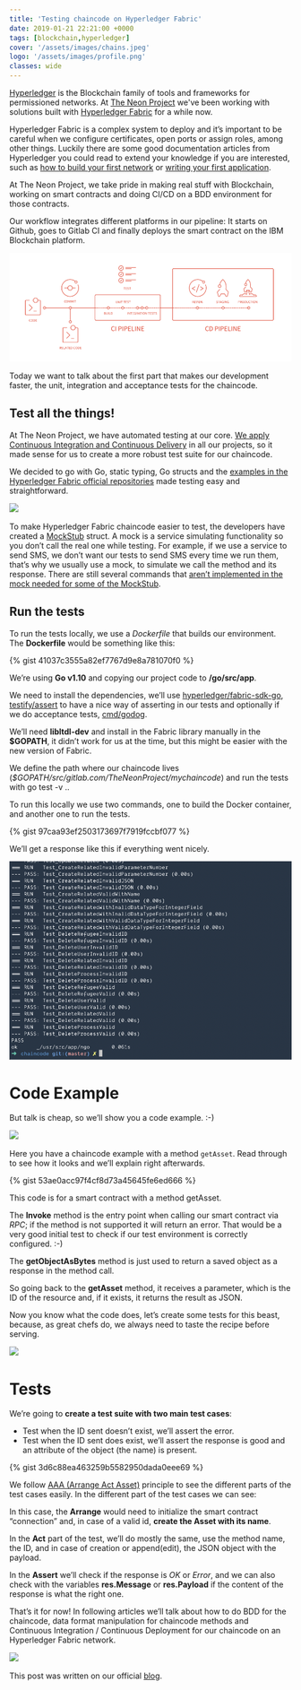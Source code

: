 ```yaml
---
title: 'Testing chaincode on Hyperledger Fabric'
date: 2019-01-21 22:21:00 +0000
tags: [blockchain,hyperledger]
cover: '/assets/images/chains.jpeg'
logo: '/assets/images/profile.png'
classes: wide
---
```


[Hyperledger](https://www.hyperledger.org/) is the Blockchain family of tools and frameworks for permissioned networks. At [The Neon Project]() we've been
working with solutions built with [Hyperledger Fabric](https://www.hyperledger.org/projects/fabric) for a while now.

Hyperledger Fabric is a complex system to deploy and it’s important to be careful when we configure certificates, open ports or assign roles, among other things. Luckily there are some good documentation articles from Hyperledger you could read to extend your knowledge if you are interested, such as [how to build your first network](https://hyperledger-fabric.readthedocs.io/en/latest/build_network.html) or [writing your first application](https://hyperledger-fabric.readthedocs.io/en/latest/write_first_app.html).

At The Neon Project, we take pride in making real stuff with Blockchain, working on smart contracts and doing CI/CD on a BDD environment for those contracts.

Our workflow integrates different platforms in our pipeline: It starts on Github, goes to Gitlab CI and finally deploys the smart contract on the IBM Blockchain platform.

![](/assets/images/gitlab_ci_pipeline.png)

Today we want to talk about the first part that makes our development faster, the unit, integration and acceptance tests for the chaincode.

## Test all the things!

At The Neon Project, we have automated testing at our core. [We apply Continuous Integration and Continuous Delivery](https://en.wikipedia.org/wiki/CI/CD) in all our projects,
so it made sense for us to create a more robust test suite for our chaincode.

We decided to go with Go, static typing, Go structs and the [examples in the Hyperledger Fabric official repositories](https://github.com/hyperledger/fabric-test) made testing easy and straightforward.

![](https://media.giphy.com/media/LFmxDLUTQH7dS/giphy.gif)

To make Hyperledger Fabric chaincode easier to test, the developers have created a [MockStub](https://godoc.org/github.com/hyperledger/fabric/core/chaincode/shim#NewMockStub) struct. A mock is a service simulating functionality so you don’t call the real one while testing. For example, if we use a service to send SMS, we don’t want our tests to send SMS every time we run them, that’s why we usually use a mock, to simulate we call the method and its response. There are still several commands that [aren’t implemented in the mock needed for some of the MockStub](https://github.com/hyperledger/fabric/blob/release-1.4/core/chaincode/shim/mockstub.go#L282-L293).

## Run the tests

To run the tests locally, we use a *Dockerfile* that builds our environment. The **Dockerfile** would be something like this:

{% gist 41037c3555a82ef7767d9e8a781070f0 %}

We’re using **Go v1.10** and copying our project code to **/go/src/app**.

We need to install the dependencies, we’ll use [hyperledger/fabric-sdk-go](https://github.com/hyperledger/fabric-sdk-go), [testify/assert](https://godoc.org/github.com/pgpst/pgpst/internal/github.com/stretchr/testify/assert) to have a nice way of asserting in our tests and optionally if we do acceptance tests, [cmd/godog](https://github.com/DATA-DOG/godog).

We’ll need **libltdl-dev** and install in the Fabric library manually in the **$GOPATH**, it didn’t work for us at the time, but this might be easier with the new version of Fabric.

We define the path where our chaincode lives (*$GOPATH/src/gitlab.com/TheNeonProject/mychaincode*) and run the tests with go test -v ..

To run this locally we use two commands, one to build the Docker container, and another one to run the tests.

{% gist 97caa93ef2503173697f7919fccbf077 %}

We’ll get a response like this if everything went nicely.

![](/assets/images/test_passing.png)

# Code Example

But talk is cheap, so we’ll show you a code example. :-)

![](https://media.giphy.com/media/r056JQBFkE8QE/giphy.gif)

Here you have a chaincode example with a method `getAsset`. Read through to see how it looks and we’ll explain right afterwards.

{% gist 53ae0acc97f4cf8d73a45645fe6ed666 %}

This code is for a smart contract with a method getAsset.

The **Invoke** method is the entry point when calling our smart contract via *RPC*; if the method is not supported it will return an error.
That would be a very good initial test to check if our test environment is correctly configured. :-)

The **getObjectAsBytes** method is just used to return a saved object as a response in the method call.

So going back to the **getAsset** method, it receives a parameter, which is the ID of the resource and, if it exists, it returns the result as JSON.

Now you know what the code does, let’s create some tests for this beast, because, as great chefs do, we always need to taste the recipe before serving.

![](https://media.giphy.com/media/l2YWuhILzuqDcexaw/giphy.gif)

# Tests

We’re going to **create a test suite with two main test cases**:

- Test when the ID sent doesn’t exist, we’ll assert the error.
- Test when the ID sent does exist, we’ll assert the response is good and an attribute of the object (the name) is present.

{% gist 3d6c88ea463259b5582950dada0eee69 %}

We follow [AAA (Arrange Act Asset)](http://wiki.c2.com/?ArrangeActAssert) principle to see the different parts of the test cases easily. In the different part of the test cases we can see:

In this case, the **Arrange** would need to initialize the smart contract “connection” and, in case of a valid id, **create the Asset with its name**.

In the **Act** part of the test, we’ll do mostly the same, use the method name, the ID, and in case of creation or append(edit), the JSON object
with the payload.

In the **Assert** we’ll check if the response is *OK* or *Error*, and we can also check with the variables **res.Message** or **res.Payload** if the content
of the response is what the right one.

That’s it for now! In following articles we’ll talk about how to do BDD for the chaincode, data format manipulation for chaincode methods and Continuous Integration / Continuous Deployment for our chaincode on an Hyperledger Fabric network.

![](https://media.giphy.com/media/ch1Z4rUWBZBnO/giphy.gif)

This post was written on our official [blog](https://medium.com/theneonproject/testing-chaincode-on-hyperledger-fabric-22b50a3c1af1).
